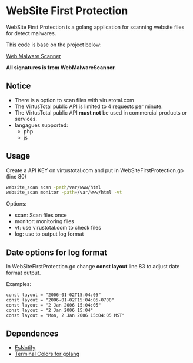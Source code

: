 # WebSite First Protection

WebSite First Protection is a golang application for scanning website files for detect malwares.

This code is base on the project below:

[Web Malware Scanner](https://github.com/redteamcaliber/WebMalwareScanner)

**All signatures is from WebMalwareScanner.**


## Notice
- There is a option to scan files with virustotal.com
- The VirtusTotal public API is limited to 4 requests per minute.
- The VirtusTotal public API **must not** be used in commercial products or services.
- langagues supported:
  - php
  - js

## Usage

Create a API KEY on virtustotal.com and put in WebSiteFirstProtection.go (line 80)

```bash
website_scan scan -path/var/www/html
website_scan monitor -path=/var/www/html -vt
```
Options:
- scan: Scan files once
- monitor: monitoring files
- vt: use virustotal.com to check files
- log: use to output log format

## Date options for log format

In WebSiteFirstProtection.go change **const layout** line 83 to adjust date format output.

Examples:

```golang
const layout = "2006-01-02T15:04:05"
const layout = "2006-01-02T15:04:05-0700"
const layout = "2 Jan 2006 15:04:05"
const layout = "2 Jan 2006 15:04"
const layout = "Mon, 2 Jan 2006 15:04:05 MST"
```


## Dependences
- [FsNotify](github.com/fsnotify/fsnotify)
- [Terminal Colors for golang](https://godoc.org/github.com/fatih/color)
